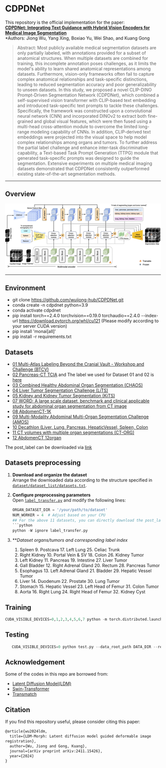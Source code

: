 # CDPDNet

This repository is the official implementation for the paper:  
**[CDPDNet: Integrating Text Guidance with Hybrid Vision Encoders for Medical Image Segmentation](https://arxiv.org/pdf/2411.15426)**  
*Authors: Jiong Wu, Yang Xing, Boxiao Yu, Wei Shao, and Kuang Gong

>Abstract: Most publicly available medical segmentation datasets are only partially labeled, with annotations provided for a subset of anatomical structures. When multiple datasets are combined for training, this incomplete annotation poses challenges, as it limits the model's ability to learn shared anatomical representations among datasets. Furthermore, vision-only frameworks often fail to capture complex anatomical relationships and task-specific distinctions, leading to reduced segmentation accuracy and poor generalizability to unseen datasets. In this study, we proposed a novel CLIP-DINO Prompt-Driven Segmentation Network (CDPDNet), which combined a self-supervised vision transformer with CLIP-based text embedding and introduced task-specific text prompts to tackle these challenges. Specifically, the framework was constructed upon a convolutional neural network (CNN) and incorporated DINOv2 to extract both fine-grained and global visual features, which were then fused using a multi-head cross-attention module to overcome the limited long-range modeling capability of CNNs. In addition, CLIP-derived text embeddings were projected into the visual space to help model complex relationships among organs and tumors. To further address the partial label challenge and enhance inter-task discriminative capability, a Text-based Task Prompt Generation (TTPG) module that generated task-specific prompts was designed to guide the segmentation. Extensive experiments on multiple medical imaging datasets demonstrated that CDPDNet consistently outperformed existing state-of-the-art segmentation methods. 



---

## Overview

<p align="center">
  <img src="documents/fig1_wholearch.jpg" alt="Figure 1 Overview" width="1000">
  <br>
</p>

---

## Environment
- git clone https://github.com/wujiong-hub/CDPDNet.git
- conda create -n cdpdnet python=3.9
- conda activate cdpdnet
- pip install torch==2.4.0 torchvision==0.19.0 torchaudio==2.4.0 --index-url https://download.pytorch.org/whl/cu121
  (Please modify according to your server CUDA version)
- pip install 'monai[all]'
- pip install -r requirements.txt


## Datasets
- [01 Multi-Atlas Labeling Beyond the Cranial Vault - Workshop and Challenge (BTCV)](https://www.synapse.org/#!Synapse:syn3193805/wiki/217789)
- [02 Pancreas-CT TCIA](https://wiki.cancerimagingarchive.net/display/Public/Pancreas-CT) and The label we used for Dataset 01 and 02 is [here](https://zenodo.org/records/1169361)
- [03 Combined Healthy Abdominal Organ Segmentation (CHAOS)](https://chaos.grand-challenge.org/Combined_Healthy_Abdominal_Organ_Segmentation/)
- [04 Liver Tumor Segmentation Challenge (LiTS)](https://competitions.codalab.org/competitions/17094#learn_the_details)
- [05 Kidney and Kidney Tumor Segmentation (KiTS)](https://kits21.kits-challenge.org/participate#download-block)
- [07 WORD: A large scale dataset, benchmark and clinical applicable study for abdominal organ segmentation from CT image](https://github.com/HiLab-git/WORD)
- [08 AbdomenCT-1K](https://github.com/JunMa11/AbdomenCT-1K)
- [09 Multi-Modality Abdominal Multi-Organ Segmentation Challenge (AMOS)](https://amos22.grand-challenge.org/)
- [10 Decathlon (Liver, Lung, Pancreas, HepaticVessel, Spleen, Colon](https://drive.google.com/drive/folders/1HqEgzS8BV2c7xYNrZdEAnrHk7osJJ--2)
- [11 CT volumes with multiple organ segmentations (CT-ORG)](https://wiki.cancerimagingarchive.net/pages/viewpage.action?pageId=61080890)
- [12 AbdomenCT 12organ](https://zenodo.org/records/7860267)

The post_label can be downloaded via [link](https://portland-my.sharepoint.com/:u:/g/personal/jliu288-c_my_cityu_edu_hk/EX04Ilv4zh1Lm_HB0wnpaykB4Slef043RVWhX3lN05gylw?e=qG0DOS)

## Datasets preprocessing
1. **Download and organize the dataset**  
   Arrange the downloaded data according to the structure specified in [`dataset/dataset_list/datasets.txt`](./dataset/dataset_list/datasets.txt).

2. **Configure preprocessing parameters**  
   Open [`label_transfer.py`](./label_transfer.py) and modify the following lines:
   ```python
   ORGAN_DATASET_DIR = '/your/path/to/dataset'
   NUM_WORKER = 4  # Adjust based on your CPU
   ## For the above 11 datasets, you can directly download the post_label and arrange them in the corresponding folders.
   ```python
   python -W ignore label_transfer.py
   ```
3. ***Dataset organs/tumors and corresponding label index*
    1. Spleen                    9. Postcava               17. Left Lung              25. Celiac Trunk
     2. Right Kidney             10. Portal Vein & SV      18. Colon                  26. Kidney Tumor
     3. Left Kidney              11. Pancreas              19. Intestine              27. Liver Tumor
     4. Gall Bladder             12. Right Adrenal Gland   20. Rectum                 28. Pancreas Tumor
     5. Esophagus                13. Left Adrenal Gland    21. Bladder                29. Hepatic Vessel Tumor
     6. Liver                    14. Duodenum              22. Prostate               30. Lung Tumor
     7. Stomach                  15. Hepatic Vessel        23. Left Head of Femur     31. Colon Tumor
     8. Aorta                    16. Right Lung            24. Right Head of Femur    32. Kidney Cyst


## Training
   ```python
   CUDA_VISIBLE_DEVICES=0,1,2,3,4,5,6,7 python -m torch.distributed.launch --nproc_per_node=8 --master_port=1238 train.py --data_root_path DATA_DIR --dist True --uniform_sample
   ```
## Testing
```python
   CUDA_VISIBLE_DEVICES=0 python test.py --data_root_path DATA_DIR --resume CHECKPOINT_PATH 
```

## Acknowledgement

Some of the codes in this repo are borrowed from:
- [Latent Diffusion Model(LDM)](https://github.com/CompVis/latent-diffusion)
- [Swin-Transformer](https://github.com/microsoft/Swin-Transformer)
- [Transmatch](https://github.com/tzayuan/TransMatch_TMI)

## Citation
If you find this repository useful, please consider citing this paper:
```
@article{wu2024ldm,
  title={LDM-Morph: Latent diffusion model guided deformable image registration},
  author={Wu, Jiong and Gong, Kuang},
  journal={arXiv preprint arXiv:2411.15426},
  year={2024}
}
```






